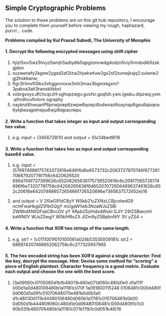 ## Simple Cryptographic Problems 
The solution to these problems are on this git hub repository, I encourage you to complete them yourself before viewing my rough, haphazard, purrrr... code. 

**Problems compiled by Kul Prasad Subedi, The University of Memphis**

#### 1. Decrypt the following encrypted messages using shift cipher 

1.  hjizt5xvi5wz5hvyz5amjh5adiydib5qpgizmvwdgdodzn5viy5rmdodib5zskgjdon 
2. suzawnafy2kgew2ygsd2af2lzw2hjwkwfuw2gx2sf2svnwjksjq2:sulanw2gj2hskkanw; 
3. ftgr3lrlmxfl3tkx3vhggxvmxw3mh3max3bgmxkgxm?3pabva3atl3twoxkltkbxl
4. vobrgvoys.dfchcqczH.sghopzwgv.gvofsr.gsqfsh.ysm.igwbu.dipzwq;ysm.qfmdhcufodvm ography
5. nayknz6hwuanP6pnwjoiep6zwpw6qoejc6odwnaz6oaynap6gau6ajoqna6ykjbezajpehepu6wjz6ejpacnepu 

#### 2.    Write a function that takes integer as input and output corresponding hex value. 
1. e.g. input = (3456729)10 and output = (0x34bed9)16 

#### 3. Write a function that takes hex as input and output corresponding base64 value. 

1. e.g. input = (576974686f75742072616e646f6d6e6573732c2063727970746f67726170687920776f756c6420626520
696d706f737369626c65206265636175736520616c6c206f7065726174696f6e7320776f756c64206265636f6d65207072656469637461626c652c20616e64207468657265666f726520696e7365637572652e)16 

2. and output = V 2l0aG91dCByY W5kb21uZXNzLCBjcnlwdG9 ncmFwaHkgd291bGQgY mUgaW1wb3NzaWJsZSBi ZWNhdXNlIGFsbCBvcGV yY      XRpb25zIHdvdWxkI GJlY 29tZSBwcmV kaWN0Y WJsZSwgY W5kIHRoZX JlZm9yZSBpbnNlY 3V yZS4 = 

#### 4.    Write a function that XOR two strings of the same length. 

1. e.g. str1 = 1c0111001f010100061a024b53535009181c 
     str2 = 686974207468652062756c6c277320657965

#### 5.    The hex encoded string has been XOR’d against a single character. Find the key, decrypt the message. Hint: Devise some method for ”scoring” a piece of English plaintext. Character frequency is a good metric. Evaluate each output and choose the one with the best score. 

1. (3a09060c0705060d1b1b48011b480e071d060c480d1e0 d1a111f 000d1a0d480106480b1a11181c070f 1a091800115248 0106481c000d480f 0d060d1a091c01070648070e481b0d0b1a0 d1c48030d111b44480106480d060b1a11181c010706481b0b00 0d050d1b444809060c480d1e0d06480106481c000d48091c1c0 90b031b480706480b1a11181c071b111b1c0d051b46)16 
